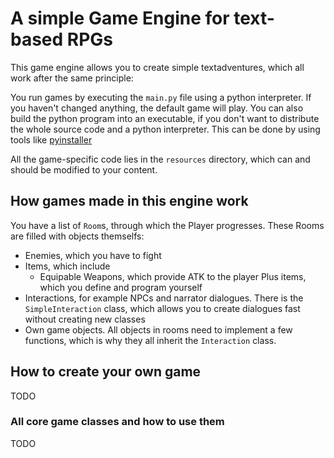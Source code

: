# A simple Game Engine for text-based RPGs

This game engine allows you to create simple textadventures, which all work after the same principle:

You run games by executing the `main.py` file using a python interpreter. If you haven't changed anything, the default game will play. You can also build the python program into an executable, if you don't want to distribute the whole source code and a python interpreter. This can be done by using tools like [pyinstaller](https://pyinstaller.org/en/stable/)

All the game-specific code lies in the `resources` directory, which can and should be modified to your content.

## How games made in this engine work
You have a list of `Room`s, through which the Player progresses. These Rooms are filled with objects themselfs:
- Enemies, which you have to fight 
- Items, which include
  - Equipable Weapons, which provide ATK to the player
  Plus items, which you define and program yourself
- Interactions, for example NPCs and narrator dialogues. There is the `SimpleInteraction` class, which allows you to create dialogues fast without creating new classes
- Own game objects. All objects in rooms need to implement a few functions, which is why they all inherit the `Interaction` class.

## How to create your own game
TODO

### All core game classes and how to use them
TODO
